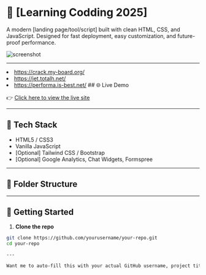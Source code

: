 # 🚀 [Learning Codding 2025]

A modern [landing page/tool/script] built with clean HTML, CSS, and JavaScript. Designed for fast deployment, easy customization, and future-proof performance.

![screenshot](./screenshot.png)

---
<li><a href="https://crack.my-board.org/">https://crack.my-board.org/</a></div>
<li><a href="https://jet.totalh.net/">https://jet.totalh.net/</a></div>
<li><a href="https://performa.is-best.net/">https://performa.is-best.net/</a></div>
## 🌐 Live Demo

👉 [Click here to view the live site](https://yourusername.github.io/your-repo)

---

## 🧰 Tech Stack

- HTML5 / CSS3
- Vanilla JavaScript
- [Optional] Tailwind CSS / Bootstrap
- [Optional] Google Analytics, Chat Widgets, Formspree

---

## 📁 Folder Structure


---

## 🚀 Getting Started

1. **Clone the repo**

```bash
git clone https://github.com/yourusername/your-repo.git
cd your-repo

---

Want me to auto-fill this with your actual GitHub username, project title, or stack? Drop the info and I’ll tailor it for you!

